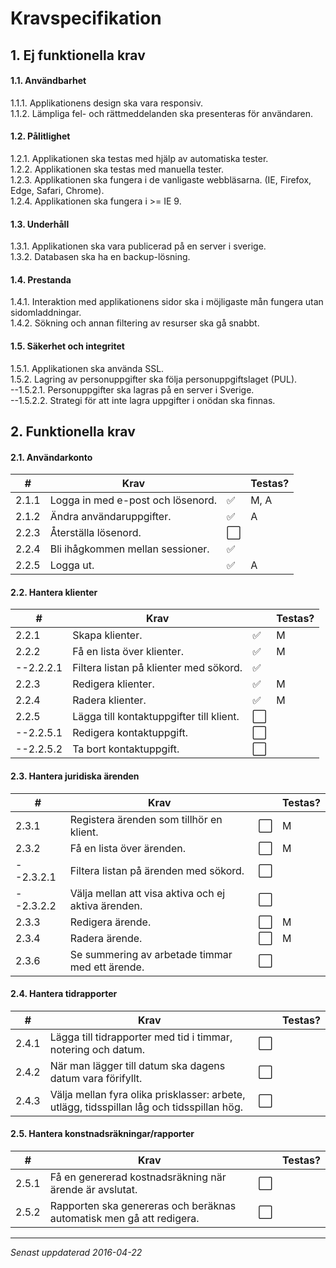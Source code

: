 # Kravspecifikation

## 1. Ej funktionella krav
#### 1.1. Användbarhet
1.1.1. Applikationens design ska vara responsiv. </br>
1.1.2. Lämpliga fel- och rättmeddelanden ska presenteras för användaren. </br>

#### 1.2. Pålitlighet
1.2.1. Applikationen ska testas med hjälp av automatiska tester. </br>
1.2.2. Applikationen ska testas med manuella tester. </br>
1.2.3. Applikationen ska fungera i de vanligaste webbläsarna. (IE, Firefox, Edge, Safari, Chrome). </br>
1.2.4. Applikationen ska fungera i >= IE 9. </br>

#### 1.3. Underhåll
1.3.1. Applikationen ska vara publicerad på en server i sverige. </br>
1.3.2. Databasen ska ha en backup-lösning. </br>

#### 1.4. Prestanda
1.4.1. Interaktion med applikationens sidor ska i möjligaste mån fungera utan sidomladdningar. </br>
1.4.2. Sökning och annan filtering av resurser ska gå snabbt. </br>

#### 1.5. Säkerhet och integritet
1.5.1. Applikationen ska använda SSL. </br>
1.5.2. Lagring av personuppgifter ska följa personuppgiftslaget (PUL). </br>
--1.5.2.1. Personuppgifter ska lagras på en server i Sverige. </br>
--1.5.2.2. Strategi för att inte lagra uppgifter i onödan ska finnas. </br>



## 2. Funktionella krav

#### 2.1. Användarkonto
|#     |Krav                                    |                    |Testas?|
|------|----------------------------------------|--------------------|-------|
|2.1.1|Logga in med e-post och lösenord.        |:white_check_mark:  |M, A|
|2.1.2|Ändra användaruppgifter.                 |:white_check_mark:  |A|
|2.2.3|Återställa lösenord.                     |:white_large_square:||
|2.2.4|Bli ihågkommen mellan sessioner.         |:white_check_mark:  ||
|2.2.5|Logga ut.                                |:white_check_mark:  |A|

#### 2.2. Hantera klienter
|#      |Krav                                    |                   |Testas?|
|-------|----------------------------------------|-------------------|-------|
|2.2.1|Skapa klienter.                           |:white_check_mark:  |M     |
|2.2.2|Få en lista över klienter.                |:white_check_mark:  |M     |
|--2.2.2.1|Filtera listan på klienter med sökord.|:white_check_mark:  |      |
|2.2.3|Redigera klienter.                        |:white_check_mark:  |M     |
|2.2.4|Radera klienter.                          |:white_check_mark:  |M     |
|2.2.5|Lägga till kontaktuppgifter till klient.  |:white_large_square:|      |
|--2.2.5.1|Redigera kontaktuppgift.              |:white_large_square:|      |
|--2.2.5.2|Ta bort kontaktuppgift.               |:white_large_square:|      |

#### 2.3. Hantera juridiska ärenden
|#     |Krav                                                  |                    |Testas?
|-----|-------------------------------------------------------|--------------------|------|
|2.3.1|Registera ärenden som tillhör en klient.               |:white_large_square:|M     |
|2.3.2|Få en lista över ärenden.                              |:white_large_square:|M     |
|--2.3.2.1|Filtera listan på ärenden med sökord.              |:white_large_square:|      |
|--2.3.2.2|Välja mellan att visa aktiva och ej aktiva ärenden.|:white_large_square:|      |
|2.3.3|Redigera ärende.                                       |:white_large_square:|M     |
|2.3.4|Radera ärende.                                         |:white_large_square:|M     |
|2.3.6|Se summering av arbetade timmar med ett ärende.        |:white_large_square:|      |

#### 2.4. Hantera tidrapporter
|#     |Krav                                                                                    |                    |Testas?|
|------|----------------------------------------------------------------------------------------|--------------------|------|
|2.4.1|Lägga till tidrapporter med tid i timmar, notering och datum.                            |:white_large_square:|      |
|2.4.2|När man lägger till datum ska dagens datum vara förifyllt.                               |:white_large_square:|      |
|2.4.3|Välja mellan fyra olika prisklasser: arbete, utlägg, tidsspillan låg och tidsspillan hög.|:white_large_square:|      |

#### 2.5. Hantera konstnadsräkningar/rapporter
|#     |Krav                                                                |                    |Testas?|
|------|--------------------------------------------------------------------|--------------------|------|
|2.5.1 |Få en genererad kostnadsräkning när ärende är avslutat.              |:white_large_square:||
|2.5.2 |Rapporten ska genereras och beräknas automatisk men gå att redigera. |:white_large_square:||

***
*Senast uppdaterad 2016-04-22*
